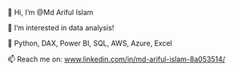👋 Hi, I’m @Md Ariful Islam

👀 I’m interested in data analysis!

📜 Python, DAX, Power BI, SQL, AWS, Azure, Excel

📫 Reach me on: www.linkedin.com/in/md-ariful-islam-8a053514/
